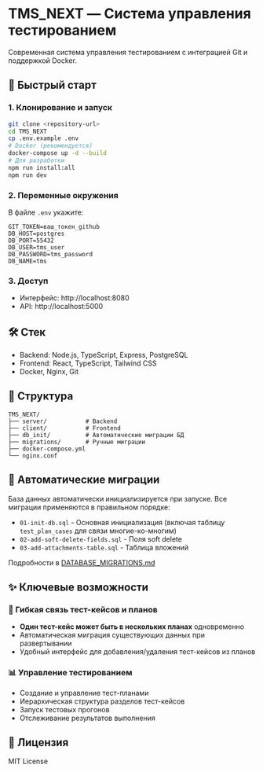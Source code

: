 # TMS_NEXT — Система управления тестированием

Современная система управления тестированием с интеграцией Git и поддержкой Docker.

## 🚀 Быстрый старт

### 1. Клонирование и запуск
```bash
git clone <repository-url>
cd TMS_NEXT
cp .env.example .env
# Docker (рекомендуется)
docker-compose up -d --build
# Для разработки
npm run install:all
npm run dev
```

### 2. Переменные окружения
В файле `.env` укажите:
```
GIT_TOKEN=ваш_токен_github
DB_HOST=postgres
DB_PORT=55432
DB_USER=tms_user
DB_PASSWORD=tms_password
DB_NAME=tms
```

### 3. Доступ
- Интерфейс: http://localhost:8080
- API: http://localhost:5000

## 🛠 Стек
- Backend: Node.js, TypeScript, Express, PostgreSQL
- Frontend: React, TypeScript, Tailwind CSS
- Docker, Nginx, Git

## 📁 Структура
```
TMS_NEXT/
├── server/           # Backend
├── client/           # Frontend
├── db_init/          # Автоматические миграции БД
├── migrations/       # Ручные миграции
├── docker-compose.yml
└── nginx.conf
```

## 🔄 Автоматические миграции

База данных автоматически инициализируется при запуске. Все миграции применяются в правильном порядке:

- `01-init-db.sql` - Основная инициализация (включая таблицу `test_plan_cases` для связи многие-ко-многим)
- `02-add-soft-delete-fields.sql` - Поля soft delete
- `03-add-attachments-table.sql` - Таблица вложений

Подробности в [DATABASE_MIGRATIONS.md](DATABASE_MIGRATIONS.md)

## ✨ Ключевые возможности

### 🔗 Гибкая связь тест-кейсов и планов
- **Один тест-кейс может быть в нескольких планах** одновременно
- Автоматическая миграция существующих данных при развертывании
- Удобный интерфейс для добавления/удаления тест-кейсов из планов

### 📊 Управление тестированием
- Создание и управление тест-планами
- Иерархическая структура разделов тест-кейсов
- Запуск тестовых прогонов
- Отслеживание результатов выполнения

## 📝 Лицензия
MIT License
